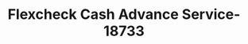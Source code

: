 ---
f_zip-code: 24073
f_state-code: VA
title: Flexcheck Cash Advance Service-18733
f_phone: 540-381-9530
f_city-only: Christiansburg
f_address: 1225 Roanoke Street Christiansburg
f_location-unique-id: '18733'
slug: flexcheck-cash-advance-service-18733
updated-on: '2024-05-30T13:46:58.046Z'
created-on: '2024-05-30T13:36:59.803Z'
published-on: '2024-05-30T13:54:32.469Z'
f_city-state: cms/city/christiansburg-va.md
f_company: cms/company/flexcheck-cash-advance-service.md
f_state: cms/state/virginia.md
layout: '[payday-loan].html'
tags: payday-loan
---